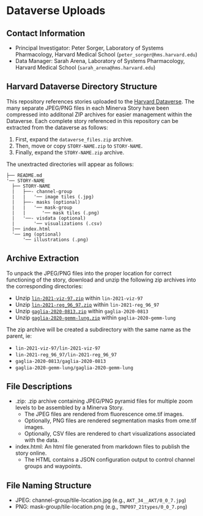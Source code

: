 # Dataverse Uploads

## Contact Information

- Principal Investigator: Peter Sorger, Laboratory of Systems Pharmacology, Harvard Medical School (`peter_sorger@hms.harvard.edu`)
- Data Manager: Sarah Arena, Laboratory of Systems Pharmacology, Harvard Medical School (`sarah_arena@hms.harvard.edu`)

## Harvard Dataverse Directory Structure

This repository references stories uploaded to the [Harvard Dataverse](https://dataverse.harvard.edu/). The many separate JPEG/PNG files in each Minerva Story have been compressed into additonal ZIP archives for easier management within the Dataverse. Each complete story referenced in this repository can be extracted from the dataverse as follows:

1. First, expand the `dataverse_files.zip` archive.
2. Then, move or copy `STORY-NAME.zip` to `STORY-NAME`.
3. Finally, expand the `STORY-NAME.zip` archive.

The unextracted directories will appear as follows:

```
├── README.md
'── STORY-NAME
  ├── STORY-NAME
  |   ├──- channel-group
  |   |   '── image tiles (.jpg)
  |   ├──- masks (optional)
  |   |   '── mask-group
  |   |      '── mask tiles (.png)
  |   '──- visdata (optional)
  |       '── visualizations (.csv)
  |── index.html
  '── img (optional)
      '── illustrations (.png)
```
## Archive Extraction 

To unpack the JPEG/PNG files into the proper location for correct functioning of the story, download and unzip the following zip archives into the corresponding directories:

- Unzip [`lin-2021-viz-97.zip`][0] within `lin-2021-viz-97`
- Unzip [`lin-2021-reg_96_97.zip`][1] within `lin-2021-reg_96_97`
- Unzip [`gaglia-2020-0813.zip`][2] within `gaglia-2020-0813`
- Unzip [`gaglia-2020-gemm-lung.zip`][3] within `gaglia-2020-gemm-lung`

The zip archive will be created a subdirectory with the same name as the parent, ie:

- `lin-2021-viz-97/lin-2021-viz-97`
- `lin-2021-reg_96_97/lin-2021-reg_96_97`
- `gaglia-2020-0813/gaglia-2020-0813`
- `gaglia-2020-gemm-lung/gaglia-2020-gemm-lung`

## File Descriptions

- .zip: .zip archive containing JPEG/PNG pyramid files for multiple zoom levels to be assembled by a Minerva Story. 
  - The JPEG files are rendered from fluorescence ome.tif images.
  - Optionally, PNG files are rendered segmentation masks from ome.tif images.
  - Optionally, CSV files are rendered to chart visualizations associated with the data.
- index.html: An html file generated from markdown files to publish the story online.
  - The HTML contains a JSON configuration output to control channel groups and waypoints.

## File Naming Structure

- JPEG: channel-group/tile-location.jpg (e.g., `AKT_34__AKT/0_0_7.jpg`)
- PNG: mask-group/tile-location.png (e.g., `TNP097_21types/0_0_7.png`)

[0]:https://dataverse.harvard.edu/file.xhtml?fileId=6561382
[1]:https://dataverse.harvard.edu/file.xhtml?fileId=6561383
[2]:https://dataverse.harvard.edu/file.xhtml?fileId=6565940
[3]:https://dataverse.harvard.edu/file.xhtml?fileId=6561233
